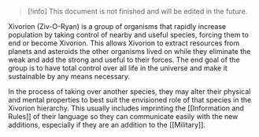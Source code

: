 > [!info]
> This document is not finished and will be edited in the future.

Xivorion (Ziv-O-Ryan) is a group of organisms that rapidly increase population by taking control of nearby and useful species, forcing them to end or become Xivorion. This allows Xivorion to extract resources from planets and asteroids the other organisms lived on while they eliminate the weak and add the strong and useful to their forces. The end goal of the group is to have total control over all life in the universe and make it sustainable by any means necessary.

In the process of taking over another species, they may alter their physical and mental properties to best suit the envisioned role of that species in the Xivorion hierarchy. This usually includes imprinting the [[Information and Rules]] of their language so they can communicate easily with the new additions, especially if they are an addition to the [[Military]].